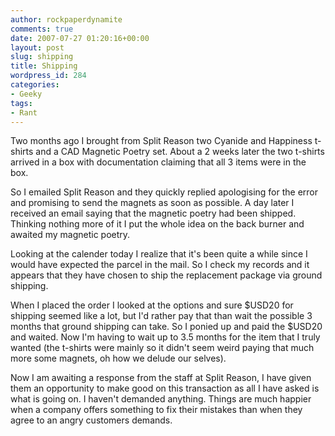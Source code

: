 ```yaml
---
author: rockpaperdynamite
comments: true
date: 2007-07-27 01:20:16+00:00
layout: post
slug: shipping
title: Shipping
wordpress_id: 284
categories:
- Geeky
tags:
- Rant
---
```


Two months ago I brought from Split Reason two Cyanide and Happiness t-shirts and a CAD Magnetic Poetry set. About a 2 weeks later the two t-shirts arrived in a box with documentation claiming that all 3 items were in the box.

So I emailed Split Reason and they quickly replied apologising for the error and promising to send the magnets as soon as possible. A day later I received an email saying that the magnetic poetry had been shipped. Thinking nothing more of it I put the whole idea on the back burner and awaited my magnetic poetry.<!-- more -->

Looking at the calender today I realize that it's been quite a while since I would have expected the parcel in the mail. So I check my records and it appears that they have chosen to ship the replacement package via ground shipping.

When I placed the order I looked at the options and sure $USD20 for shipping seemed like a lot, but I'd rather pay that than wait the possible 3 months that ground shipping can take. So I ponied up and paid the $USD20 and waited. Now I'm having to wait up to 3.5 months for the item that I truly wanted (the t-shirts were mainly so it didn't seem weird paying that much more some magnets, oh how we delude our selves).

Now I am awaiting a response from the staff at Split Reason, I have given them an opportunity to make good on this transaction as all I have asked is what is going on. I haven't demanded anything. Things are much happier when a company offers something to fix their mistakes than when they agree to an angry customers demands.
